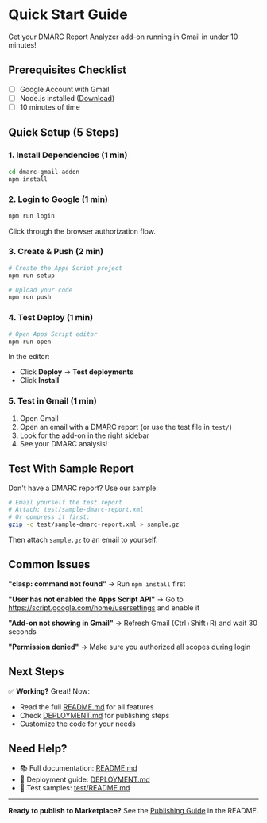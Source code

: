 # Quick Start Guide

Get your DMARC Report Analyzer add-on running in Gmail in under 10 minutes!

## Prerequisites Checklist

- [ ] Google Account with Gmail
- [ ] Node.js installed ([Download](https://nodejs.org/))
- [ ] 10 minutes of time

## Quick Setup (5 Steps)

### 1. Install Dependencies (1 min)

```bash
cd dmarc-gmail-addon
npm install
```

### 2. Login to Google (1 min)

```bash
npm run login
```

Click through the browser authorization flow.

### 3. Create & Push (2 min)

```bash
# Create the Apps Script project
npm run setup

# Upload your code
npm run push
```

### 4. Test Deploy (1 min)

```bash
# Open Apps Script editor
npm run open
```

In the editor:
- Click **Deploy** → **Test deployments**
- Click **Install**

### 5. Test in Gmail (1 min)

1. Open Gmail
2. Open an email with a DMARC report (or use the test file in `test/`)
3. Look for the add-on in the right sidebar
4. See your DMARC analysis!

## Test With Sample Report

Don't have a DMARC report? Use our sample:

```bash
# Email yourself the test report
# Attach: test/sample-dmarc-report.xml
# Or compress it first:
gzip -c test/sample-dmarc-report.xml > sample.gz
```

Then attach `sample.gz` to an email to yourself.

## Common Issues

**"clasp: command not found"**
→ Run `npm install` first

**"User has not enabled the Apps Script API"**
→ Go to https://script.google.com/home/usersettings and enable it

**"Add-on not showing in Gmail"**
→ Refresh Gmail (Ctrl+Shift+R) and wait 30 seconds

**"Permission denied"**
→ Make sure you authorized all scopes during login

## Next Steps

✅ **Working?** Great! Now:
- Read the full [README.md](README.md) for all features
- Check [DEPLOYMENT.md](DEPLOYMENT.md) for publishing steps
- Customize the code for your needs

## Need Help?

- 📚 Full documentation: [README.md](README.md)
- 🚀 Deployment guide: [DEPLOYMENT.md](DEPLOYMENT.md)
- 🧪 Test samples: [test/README.md](test/README.md)

---

**Ready to publish to Marketplace?** See the [Publishing Guide](README.md#publishing-to-google-workspace-marketplace) in the README.
